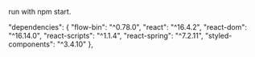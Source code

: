  run with npm start.
 
"dependencies": {
    "flow-bin": "^0.78.0",
    "react": "^16.4.2",
    "react-dom": "^16.14.0",
    "react-scripts": "^1.1.4",
    "react-spring": "^7.2.11",
    "styled-components": "^3.4.10"
  },
